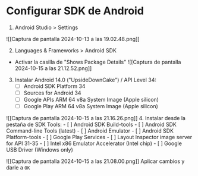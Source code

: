 # Configurar SDK de Android
1. Android Studio > Settings

![[Captura de pantalla 2024-10-13 a las 19.02.48.png]]

2. Languages & Frameworks > Android SDK
- Activar la casilla de "Shows Package Details"
![[Captura de pantalla 2024-10-15 a las 21.12.52.png]]
3. Instalar Android 14.0 ("UpsideDownCake") / API Level 34:
	- [ ] Android SDK Platform 34
	- [ ] Sources for Android 34
	- [ ] Google APIs ARM 64 v8a System Image (Apple silicon)
	- [ ] Google Play ARM 64 v8a System Image (Apple silicon)

![[Captura de pantalla 2024-10-15 a las 21.16.26.png]]
4. Instalar desde la pestaña de SDK Tools:
	- [ ] Android SDK Build-tools
	- [ ] Android SDK Command-line Tools (latest)
	- [ ] Android Emulator
	- [ ] Android SDK Platform-tools
	- [ ] Google Play Services
	- [ ] Layout Inspector image server for API 31-35
	- [ ] Intel x86 Emulator Accelerator (Intel chip)
	- [ ] Google USB Driver (Windows only)

![[Captura de pantalla 2024-10-15 a las 21.08.00.png]]
Aplicar cambios y darle a `OK`
